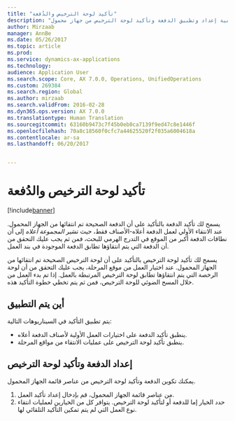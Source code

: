 ```yaml
---
title: "تأكيد لوحة الترخيص والدُفعة"
description: "يصف هذا الموضوع كيفية إعداد وتطبيق الدفعة وتأكيد لوحة الترخيص من جهاز محمول."
author: Mirzaab
manager: AnnBe
ms.date: 05/26/2017
ms.topic: article
ms.prod: 
ms.service: dynamics-ax-applications
ms.technology: 
audience: Application User
ms.search.scope: Core, AX 7.0.0, Operations, UnifiedOperations
ms.custom: 269384
ms.search.region: Global
ms.author: mirzaab
ms.search.validFrom: 2016-02-28
ms.dyn365.ops.version: AX 7.0.0
ms.translationtype: Human Translation
ms.sourcegitcommit: 63160b9473c7f45b0eb0ca7139f9ed47c8e1446f
ms.openlocfilehash: 70a8c18560f0cfc7a44625520f2f035a6004618a
ms.contentlocale: ar-sa
ms.lasthandoff: 06/20/2017


---
```


# <a name="batch-and-license-plate-confirmation"></a>تأكيد لوحة الترخيص والدُفعة

[!include[banner](../includes/banner.md)]

يسمح لك تأكيد الدفعة بالتأكيد على أن الدفعة الصحيحة تم انتقائها من الجهاز المحمول. عند الانتقاء الأولي لعمل الدفعة أعلاه-الأصناف فقط، حيث تشير *المجموعة أعلاه* إلى أن نطاقات الدفعة أكبر من الموقع في التدرج الهرمي للبحث، فمن ثم يجب عليك التحقق من أن الدفعة التي يتم انتقاؤها تطابق الدفعة الموجودة في بند العمل. 

يسمح لك تأكيد لوحة الترخيص بالتأكيد على أن لوحة الترخيص الصحيحة تم انتقائها من الجهاز المحمول. عند اختيار العمل من موقع المرحلة، يجب عليك التحقق من أن لوحة الرخصة التي يتم انتقاؤها تطابق لوحة الترخيص المرتبطة بالعمل. إذا تم بدء العمل من خلال المسح الضوئي للوحة الترخيص، فمن ثم يتم تخطي خطوة التأكيد هذه.

## <a name="where-it-applies"></a>أين يتم التطبيق
يتم تطبيق التأكيد في السيناريوهات التالية:

- ينطبق تأكيد الدفعة على اختيارات العمل الأولية لأصناف الدفعة أعلاه.
- ينطبق تأكيد لوحة الترخيص على عمليات الانتقاء من مواقع المرحلة.

## <a name="set-up-batch-and-license-plate-confirmation"></a>إعداد الدفعة وتأكيد لوحة الترخيص
يمكنك تكوين الدفعة وتأكيد لوحة الترخيص من عناصر قائمة الجهاز المحمول.  
1.  من عناصر قائمة الجهاز المحمول، قم بإدخال إعداد تأكيد العمل.  
2.  حدد الخيار إما للدفعة أو لتأكيد لوحة الترخيص. يتوافر كل من الخيارين لعمليات انتقاء نوع العمل التي لم يتم تمكين التأكيد التلقائي لها.  

